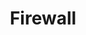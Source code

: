 ---
number: 3
title: Firewall
description: >-
    The firewall service provides a simple way to manage firewall rules.
    It is a singleton service that is available to all instances.
    It is not possible to create multiple instances of the firewall service.
    The firewall service is not available to instances that are not running
    in the cloud.
---